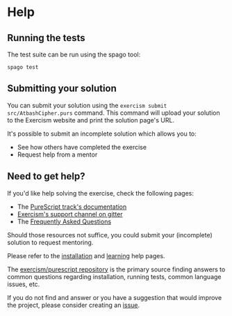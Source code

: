 # Help

## Running the tests

The test suite can be run using the spago tool:

    spago test

## Submitting your solution

You can submit your solution using the `exercism submit src/AtbashCipher.purs` command.
This command will upload your solution to the Exercism website and print the solution page's URL.

It's possible to submit an incomplete solution which allows you to:

- See how others have completed the exercise
- Request help from a mentor

## Need to get help?

If you'd like help solving the exercise, check the following pages:

- The [PureScript track's documentation](https://exercism.org/docs/tracks/purescript)
- [Exercism's support channel on gitter](https://gitter.im/exercism/support)
- The [Frequently Asked Questions](https://exercism.org/docs/using/faqs)

Should those resources not suffice, you could submit your (incomplete) solution to request mentoring.

Please refer to the [installation](https://exercism.io/tracks/purescript/installation)
and [learning](https://exercism.io/tracks/purescript/learning) help pages.

The [exercism/purescript repository](https://github.com/exercism/purescript/)
is the primary source finding answers to common questions regarding
installation, running tests, common language issues, etc.

If you do not find and answer or you have a suggestion that would improve the
project, please consider creating an [issue](https://github.com/exercism/purescript/issues).